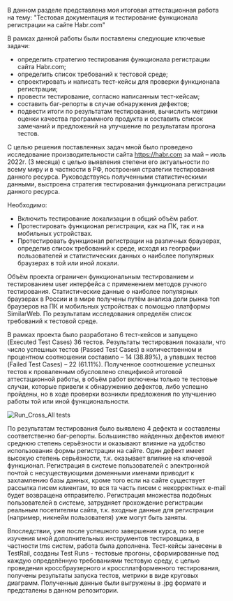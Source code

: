 В данном разделе представлена моя итоговая аттестационная работа на тему: "Тестовая документация и тестирование функционала регистрации на сайте Habr.com"

В рамках данной работы были поставлены следующие ключевые задачи:
* определить стратегию тестирования функционала регистрации сайта Habr.com;
* определить список требований к тестовой среде;
* спроектировать и написать тест-кейсы для проверки функционала регистрации;
* провести тестирование, согласно написанным тест-кейсам;
* составить баг-репорты в случае обнаружения дефектов;
* подвести итоги по результатам тестирования, вычислить метрики оценки качества программного продукта и составить список замечаний и предложений на улучшение по результатам прогона тестов.

С целью решения поставленных задач мной было проведено исследование производительности сайта https://habr.com за май – июль 2022г. (3 месяца) с целью выявления степени его актуальности по всему миру и в частности в РФ, построения стратегии тестирования данного ресурса.
Руководствуясь полученными статистическими данными, выстроена стратегия тестирования функционала регистрации данного ресурса.

Необходимо:
* Включить тестирование локализации в общий объём работ.
* Протестировать функционал регистрации, как на ПК, так и на мобильных устройствах.
* Протестировать функционал регистрации на различных браузерах, определив список требований к среде, исходя из географии пользователей и статистических данных о наиболее популярных браузерах в той или иной локали.

Объём проекта ограничен функциональным тестированием и тестированием user интерфейса с применением методов ручного тестирования.
Статистические данные о наиболее популярных браузерах в России и в мире получены путём анализа доли рынка топ браузеров на ПК и мобильных устройствах с помощью платформы SimilarWeb.
По результатам исследования определён список требований к тестовой среде. 

В рамках проекта было разработано 6 тест-кейсов и запущено (Executed Test Cases) 36 тестов. Результаты тестирования показали, что число успешных тестов (Passed Test Cases) в количественном и процентном соотношении составило – 14 (38.89%), а упавших тестов (Failed Test Cases) – 22 (61.11%).
Полученное соотношение успешных тестов к проваленным обусловлено спецификой итоговой аттестационной работы, в объём работ включены только те тестовые случаи, которые привели к обнаружению дефектов, либо успешно пройдены, но в ходе проверки возникли предложения по улучшению работы той или иной функциональности.

![Run_Cross_All tests](https://github.com/Tarya2511/Certification-work/assets/109246494/d7b4eb68-10ec-48d4-a4be-155ff903daad)

По результатам тестирования было выявлено 4 дефекта и составлены соответственно баг-репорты. Большинство найденных дефектов имеют среднюю степень серьёзности и оказывают влияние на удобство использования формы регистрации на сайте.
Один дефект имеет высокую степень серьёзности, т.к. оказывает влияние на ключевой функционал. Регистрация в системе пользователей с электронной почтой с несуществующими доменными именами приводит к захламлению базы данных, кроме того если на сайте существует рассылка писем клиентам, то вся та часть писем с некорректных e-mail будет возвращена отправителю.
Регистрация множества подобных пользователей в системе, затрудняет прохождение регистрации реальным посетителям сайта, т.к. входные данные для регистрации (например, никнейм пользователя) уже могут быть заняты.

Впоследствии, уже после успешного завершения курса, по мере изучения мной дополнительных инструментов тестировщика, в частности tms систем, работа была дополнена. Тест-кейсы занесены в TestRail, созданы Test Runs - тестовые прогоны, сформированные под каждую определённую требованиями тестовую среду, с целью проведения кроссбраузерного и кроссплатформенного тестирования, получены результаты запуска тестов, метрики в виде круговых диаграмм. Полученные данные были выгружены в .jpg формате и предсталены в данном репозитории.
